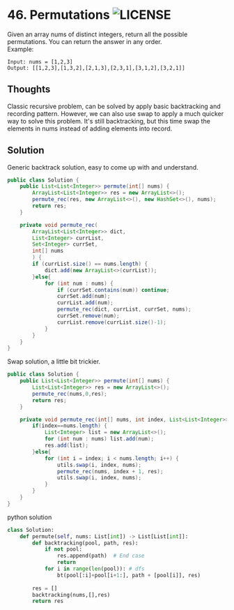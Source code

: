 # 46. Permutations ![LICENSE](https://img.shields.io/badge/Rank-Medium-orange)
Given an array nums of distinct integers, return all the possible permutations. You can return the answer in any order.  
Example:
```
Input: nums = [1,2,3]
Output: [[1,2,3],[1,3,2],[2,1,3],[2,3,1],[3,1,2],[3,2,1]]
```
## Thoughts
Classic recursive problem, can be solved by apply basic backtracking and recording pattern.
However, we can also use swap to apply a much quicker way to solve this problem. It's still backtracking, but this time swap the elements in nums instead of adding elements into record.


## Solution
Generic backtrack solution, easy to come up with and understand.
```java
public class Solution {
    public List<List<Integer>> permute(int[] nums) {
        ArrayList<List<Integer>> res = new ArrayList<>();
        permute_rec(res, new ArrayList<>(), new HashSet<>(), nums);
        return res;
    }

    private void permute_rec(
        ArrayList<List<Integer>> dict, 
        List<Integer> currList, 
        Set<Integer> currSet, 
        int[] nums
        ) {
        if (currList.size() == nums.length) {
            dict.add(new ArrayList<>(currList));
        }else{
            for (int num : nums) {
                if (currSet.contains(num)) continue;
                currSet.add(num);
                currList.add(num);
                permute_rec(dict, currList, currSet, nums);
                currSet.remove(num);
                currList.remove(currList.size()-1);
            }
        }
    }
}
```

Swap solution, a little bit trickier.

```java
public class Solution {
    public List<List<Integer>> permute(int[] nums) {
        List<List<Integer>> res = new ArrayList<>();
        permute_rec(nums,0,res);
        return res;
    }

    private void permute_rec(int[] nums, int index, List<List<Integer>> res) {
        if(index==nums.length) {
            List<Integer> list = new ArrayList<>();
            for (int num : nums) list.add(num);
            res.add(list);
        }else{
            for (int i = index; i < nums.length; i++) {
                utils.swap(i, index, nums);
                permute_rec(nums, index + 1, res);
                utils.swap(i, index, nums);
            }
        }
    }
}

```

python solution
```python
class Solution:
    def permute(self, nums: List[int]) -> List[List[int]]:
        def backtracking(pool, path, res):
            if not pool:
                res.append(path)  # End case
                return
            for i in range(len(pool)): # dfs
                bt(pool[:i]+pool[i+1:], path + [pool[i]], res)
                
        res = []
        backtracking(nums,[],res)
        return res
```